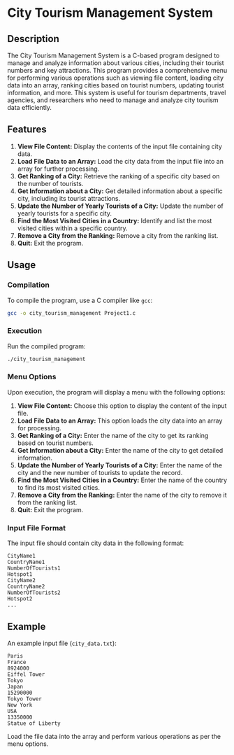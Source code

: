 # City Tourism Management System

## Description

The City Tourism Management System is a C-based program designed to manage and analyze information about various cities, including their tourist numbers and key attractions. This program provides a comprehensive menu for performing various operations such as viewing file content, loading city data into an array, ranking cities based on tourist numbers, updating tourist information, and more. This system is useful for tourism departments, travel agencies, and researchers who need to manage and analyze city tourism data efficiently.

## Features

1. **View File Content:** Display the contents of the input file containing city data.
2. **Load File Data to an Array:** Load the city data from the input file into an array for further processing.
3. **Get Ranking of a City:** Retrieve the ranking of a specific city based on the number of tourists.
4. **Get Information about a City:** Get detailed information about a specific city, including its tourist attractions.
5. **Update the Number of Yearly Tourists of a City:** Update the number of yearly tourists for a specific city.
6. **Find the Most Visited Cities in a Country:** Identify and list the most visited cities within a specific country.
7. **Remove a City from the Ranking:** Remove a city from the ranking list.
8. **Quit:** Exit the program.

## Usage

### Compilation

To compile the program, use a C compiler like `gcc`:

```sh
gcc -o city_tourism_management Project1.c
```

### Execution

Run the compiled program:

```sh
./city_tourism_management
```

### Menu Options

Upon execution, the program will display a menu with the following options:

1. **View File Content:** Choose this option to display the content of the input file.
2. **Load File Data to an Array:** This option loads the city data into an array for processing.
3. **Get Ranking of a City:** Enter the name of the city to get its ranking based on tourist numbers.
4. **Get Information about a City:** Enter the name of the city to get detailed information.
5. **Update the Number of Yearly Tourists of a City:** Enter the name of the city and the new number of tourists to update the record.
6. **Find the Most Visited Cities in a Country:** Enter the name of the country to find its most visited cities.
7. **Remove a City from the Ranking:** Enter the name of the city to remove it from the ranking list.
8. **Quit:** Exit the program.

### Input File Format

The input file should contain city data in the following format:

```
CityName1
CountryName1
NumberOfTourists1
Hotspot1
CityName2
CountryName2
NumberOfTourists2
Hotspot2
...
```

## Example

An example input file (`city_data.txt`):

```
Paris
France
8924000
Eiffel Tower
Tokyo
Japan
15290000
Tokyo Tower
New York
USA
13350000
Statue of Liberty
```

Load the file data into the array and perform various operations as per the menu options.

